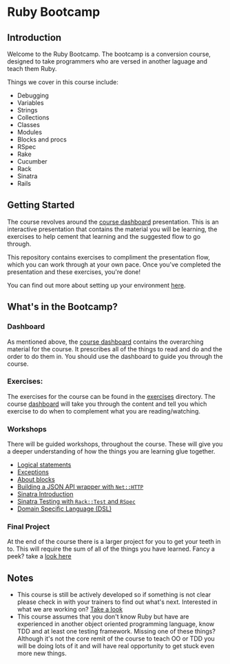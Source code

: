 # Ruby Bootcamp

## Introduction

Welcome to the Ruby Bootcamp. The bootcamp is a conversion course, designed to take programmers who are versed in another laguage and teach them Ruby.

Things we cover in this course include:

* Debugging
* Variables
* Strings
* Collections
* Classes
* Modules
* Blocks and procs
* RSpec
* Rake
* Cucumber
* Rack
* Sinatra
* Rails

## Getting Started

The course revolves around the [course dashboard](http://prezi.com/adnfktg98mli/?utm_campaign=share&utm_medium=copy&rc=ex0share) presentation. This is an interactive presentation that contains the material you will be learning, the exercises to help cement that learning and the suggested flow to go through.

This repository contains exercises to compliment the presentation flow, which you can work through at your own pace. Once you've completed the presentation and these exercises, you're done!

You can find out more about setting up your environment [here](environment-setup.md).


## What's in the Bootcamp?


### Dashboard

As mentioned above, the [course dashboard](http://prezi.com/adnfktg98mli/?utm_campaign=share&utm_medium=copy&rc=ex0share) contains the overarching material for the course. It prescribes all of the things to read and do and the order to do them in. You should use the dashboard to guide you through the course.


### Exercises:

The exercises for the course can be found in the [exercises](./exercises) directory. The course [dashboard](#dashboard) will take you through the content and tell you which exercise to do when to complement what you are reading/watching.


### Workshops

There will be guided workshops, throughout the course. These will give you a deeper understanding of how the things you are learning glue together.

* [Logical statements](workshops/logical-statements/readme.md)
* [Exceptions](workshops/exceptions/readme.md)
* [About blocks](workshops/about-blocks/readme.md)
* [Building a JSON API wrapper with `Net::HTTP`](workshops/json-api-wrapper/readme.md)
* [Sinatra Introduction](workshops/sinatra)
* [Sinatra Testing with `Rack::Test` and `RSpec`](workshops/rack-test/readme.md)
* [Domain Specific Language (DSL)](workshops/domain-specific-language/readme.md)


### Final Project

At the end of the course there is a larger project for you to get your teeth in to. This will require the sum of all of the things you have learned. Fancy a peek? take a [look here](project/readme.md)


## Notes

* This course is still be actively developed so if something is not clear please check in with your trainers to find out what's next. Interested in what we are working on? [Take a look](https://huboard.com/Ladtech/ruby-bootcamp)
* This course assumes that you don't know Ruby but have are experienced in another object oriented programming language, know TDD and at least one testing framework. Missing one of these things? Although it's not the core remit of the course to teach OO or TDD you will be doing lots of it and will have real opportunity to get stuck even more new things.
